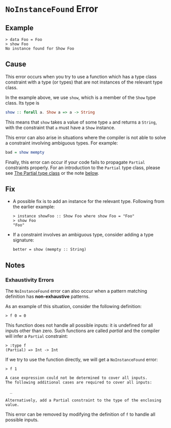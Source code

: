 # `NoInstanceFound` Error

## Example

```
> data Foo = Foo
> show Foo
No instance found for Show Foo
```

## Cause

This error occurs when you try to use a function which has a type class constraint with a type (or types) that are not instances of the relevant type class.

In the example above, we use `show`, which is a member of the `Show` type class. Its type is

```purescript
show :: forall a. Show a => a -> String
```

This means that `show` takes a value of some type `a` and returns a `String`, with the constraint that `a` must have a `Show` instance.

This error can also arise in situations where the compiler is not able to solve a constraint involving ambiguous types. For example:

```purescript
bad = show mempty
```

Finally, this error can occur if your code fails to propagate `Partial` constraints properly. For an introduction to the `Partial` type class, please see [The Partial type class](../guides/The-Partial-type-class.md) or the note [below](#Exhaustivity-Errors).

## Fix

- A possible fix is to add an instance for the relevant type. Following from the earlier example:

    ```
    > instance showFoo :: Show Foo where show Foo = "Foo"
    > show Foo
    "Foo"
    ```

- If a constraint involves an ambiguous type, consider adding a type signature:

    ```
    better = show (mempty :: String)
    ```

## Notes

### Exhaustivity Errors

The `NoInstanceFound` error can also occur when a pattern matching definition has **non-exhaustive** patterns.

As an example of this situation, consider the following definition:

```
> f 0 = 0
```

This function does not handle all possible inputs: it is undefined for all inputs other than zero. Such functions are called *partial* and the compiler will infer a `Partial` constraint:

```
> :type f
(Partial) => Int -> Int
```

If we try to use the function directly, we will get a `NoInstanceFound` error:

```
> f 1

A case expression could not be determined to cover all inputs.
The following additional cases are required to cover all inputs:

  _

Alternatively, add a Partial constraint to the type of the enclosing value.
```

This error can be removed by modifying the definition of `f` to handle all possible inputs.
